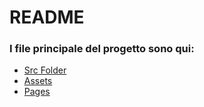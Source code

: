 # README #

### I file principale del progetto sono qui: ###

* [Src Folder](https://github.com/SalveminiTeam/OrientatiApp/tree/master/OrientatiApp/OrientatiApp/src)
* [Assets](https://github.com/SalveminiTeam/OrientatiApp/tree/master/OrientatiApp/OrientatiApp/src/assets)
* [Pages](https://github.com/SalveminiTeam/OrientatiApp/tree/master/OrientatiApp/OrientatiApp/src/pages)
